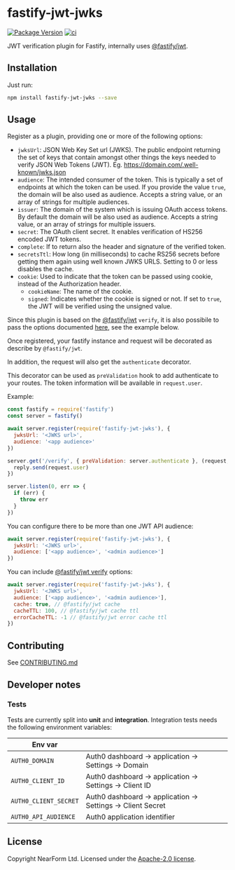 # fastify-jwt-jwks

[![Package Version](https://img.shields.io/npm/v/fastify-jwt-jwks.svg)](https://npm.im/fastify-jwt-jwks)
[![ci](https://github.com/nearform/fastify-jwt-jwks/actions/workflows/ci.yml/badge.svg)](https://github.com/nearform/fastify-jwt-jwks/actions/workflows/ci.yml)

JWT verification plugin for Fastify, internally uses [@fastify/jwt](https://www.npmjs.com/package/@fastify/jwt).

## Installation

Just run:

```bash
npm install fastify-jwt-jwks --save
```

## Usage

Register as a plugin, providing one or more of the following options:

- `jwksUrl`: JSON Web Key Set url (JWKS). The public endpoint returning the set of keys that contain amongst other things the keys needed to verify JSON Web Tokens (JWT). Eg. https://domain.com/.well-known/jwks.json
- `audience`: The intended consumer of the token. This is typically a set of endpoints at which the token can be used. If you provide the value `true`, the domain will be also used as audience. Accepts a string value, or an array of strings for multiple audiences.
- `issuer`: The domain of the system which is issuing OAuth access tokens. By default the domain will be also used as audience. Accepts a string value, or an array of strings for multiple issuers.
- `secret`: The OAuth client secret. It enables verification of HS256 encoded JWT tokens.
- `complete`: If to return also the header and signature of the verified token.
- `secretsTtl`: How long (in milliseconds) to cache RS256 secrets before getting them again using well known JWKS URLS. Setting to 0 or less disables the cache.
- `cookie`: Used to indicate that the token can be passed using cookie, instead of the Authorization header.
  - `cookieName`: The name of the cookie.
  - `signed`: Indicates whether the cookie is signed or not. If set to `true`, the JWT will be verified using the unsigned value.

Since this plugin is based on the [@fastify/jwt](https://www.npmjs.com/package/@fastify/jwt) `verify`, it is also possibile to pass the options documented [here](https://github.com/fastify/fastify-jwt#verify), see the example below.

Once registered, your fastify instance and request will be decorated as describe by `@fastify/jwt`.

In addition, the request will also get the `authenticate` decorator.

This decorator can be used as `preValidation` hook to add authenticate to your routes. The token information will be available in `request.user`.

Example:

```js
const fastify = require('fastify')
const server = fastify()

await server.register(require('fastify-jwt-jwks'), {
  jwksUrl: '<JWKS url>',
  audience: '<app audience>'
})

server.get('/verify', { preValidation: server.authenticate }, (request, reply) => {
  reply.send(request.user)
})

server.listen(0, err => {
  if (err) {
    throw err
  }
})
```

You can configure there to be more than one JWT API audience:

```js
await server.register(require('fastify-jwt-jwks'), {
  jwksUrl: '<JWKS url>',
  audience: ['<app audience>', '<admin audience>']
})
```

You can include [@fastify/jwt verify](https://github.com/fastify/fastify-jwt#verify) options:

```js
await server.register(require('fastify-jwt-jwks'), {
  jwksUrl: '<JWKS url>',
  audience: ['<app audience>', '<admin audience>'],
  cache: true, // @fastify/jwt cache
  cacheTTL: 100, // @fastify/jwt cache ttl
  errorCacheTTL: -1 // @fastify/jwt error cache ttl
})
```

## Contributing

See [CONTRIBUTING.md](./CONTRIBUTING.md)

## Developer notes

### Tests

Tests are currently split into **unit** and **integration**. Integration tests needs the following environment variables:

| Env var               |                                                             |
| --------------------- | ----------------------------------------------------------- |
| `AUTH0_DOMAIN`        | Auth0 dashboard -> application -> Settings -> Domain        |
| `AUTH0_CLIENT_ID`     | Auth0 dashboard -> application -> Settings -> Client ID     |
| `AUTH0_CLIENT_SECRET` | Auth0 dashboard -> application -> Settings -> Client Secret |
| `AUTH0_API_AUDIENCE`  | Auth0 application identifier                                |

## License

Copyright NearForm Ltd. Licensed under the [Apache-2.0 license](http://www.apache.org/licenses/LICENSE-2.0).
